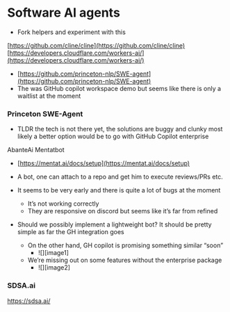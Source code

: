 # **Software AI agents**

- Fork helpers and experiment with this

[https://github.com/cline/cline](https://github.com/cline/cline)  
[https://developers.cloudflare.com/workers-ai/](https://developers.cloudflare.com/workers-ai/)

- [https://github.com/princeton-nlp/SWE-agent](https://github.com/princeton-nlp/SWE-agent)  
- The was GitHub copilot workspace demo but seems like there is only a waitlist at the moment

### **Princeton SWE-Agent**

- TLDR the tech is not there yet, the solutions are buggy and clunky most likely a better option would be to go with GitHub Copilot enterprise 

AbanteAi Mentatbot

- [https://mentat.ai/docs/setup](https://mentat.ai/docs/setup)  
- A bot, one can attach to a repo and get him to execute reviews/PRs etc.  
- It seems to be very early and there is quite a lot of bugs at the moment  
  - It’s not working correctly  
  - They are responsive on discord but seems like it’s far from refined

- Should we possibly implement a lightweight bot? It should be pretty simple as far the GH integration goes  
  - On the other hand, GH copilot is promising something similar “soon”  
    - ![][image1]  
  - We’re missing out on some features without the enterprise package  
    - ![][image2]

### **SDSA.ai**

https://sdsa.ai/


